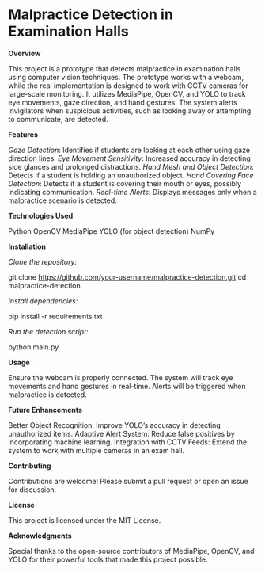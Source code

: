 # Malpractice Detection in Examination Halls

**Overview**

This project is a prototype that detects malpractice in examination halls using computer vision techniques. The prototype works with a webcam, while the real implementation is designed to work with CCTV cameras for large-scale monitoring. It utilizes MediaPipe, OpenCV, and YOLO to track eye movements, gaze direction, and hand gestures. The system alerts invigilators when suspicious activities, such as looking away or attempting to communicate, are detected.

**Features**

*Gaze Detection*: Identifies if students are looking at each other using gaze direction lines.
*Eye Movement Sensitivity*: Increased accuracy in detecting side glances and prolonged distractions.
*Hand Mesh and Object Detection*: Detects if a student is holding an unauthorized object.
*Hand Covering Face Detection*: Detects if a student is covering their mouth or eyes, possibly indicating communication.
*Real-time Alerts*: Displays messages only when a malpractice scenario is detected.

**Technologies Used**

Python
OpenCV
MediaPipe
YOLO (for object detection)
NumPy

**Installation**

*Clone the repository:*

git clone https://github.com/your-username/malpractice-detection.git
cd malpractice-detection

*Install dependencies:*

pip install -r requirements.txt

*Run the detection script:*

python main.py

**Usage**

Ensure the webcam is properly connected.
The system will track eye movements and hand gestures in real-time.
Alerts will be triggered when malpractice is detected.

**Future Enhancements**

Better Object Recognition: Improve YOLO’s accuracy in detecting unauthorized items.
Adaptive Alert System: Reduce false positives by incorporating machine learning.
Integration with CCTV Feeds: Extend the system to work with multiple cameras in an exam hall.

**Contributing**

Contributions are welcome! Please submit a pull request or open an issue for discussion.

**License**

This project is licensed under the MIT License.

**Acknowledgments**

Special thanks to the open-source contributors of MediaPipe, OpenCV, and YOLO for their powerful tools that made this project possible.

